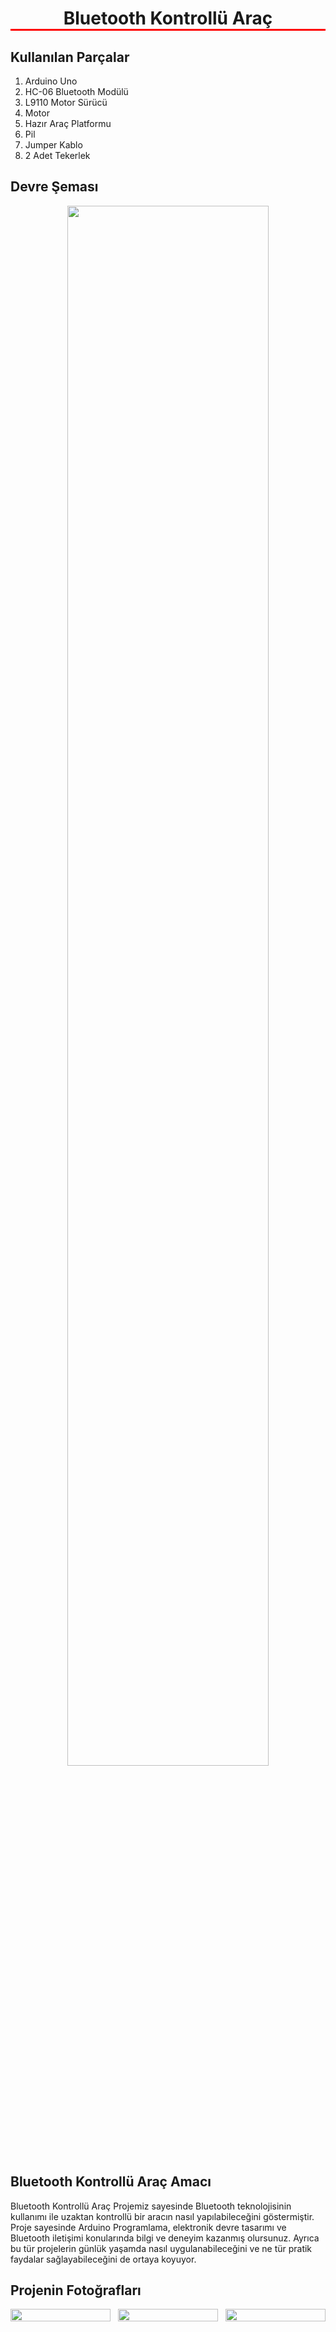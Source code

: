 <h1 style="border-bottom: 3px solid red; text-align: center;">Bluetooth Kontrollü Araç</h1>

## Kullanılan Parçalar
1. Arduino Uno
2. HC-06 Bluetooth Modülü
3. L9110 Motor Sürücü
4. Motor
5. Hazır Araç Platformu
6. Pil
7. Jumper Kablo
8. 2 Adet Tekerlek

## Devre Şeması

<div style="text-align: center;">
  <img src="https://github.com/IKaanGrck/BluetoothControlledVehicle/assets/115939095/3742ccf9-489e-4492-8b65-2e7930fd28fe" alt="" width= "80%" />
</div>

## Bluetooth Kontrollü Araç Amacı
Bluetooth Kontrollü Araç Projemiz sayesinde Bluetooth teknolojisinin kullanımı ile uzaktan 
kontrollü bir aracın nasıl yapılabileceğini göstermiştir. Proje sayesinde Arduino Programlama, elektronik devre tasarımı ve Bluetooth iletişimi 
konularında bilgi ve deneyim kazanmış olursunuz. Ayrıca bu tür projelerin günlük yaşamda nasıl 
uygulanabileceğini ve ne tür pratik faydalar sağlayabileceğini de ortaya koyuyor. 

## Projenin Fotoğrafları
<div style="display: flex; flex-wrap: wrap; justify-content: center; gap: 12px;">
  <div style="flex: 1; min-width: 100px; max-width: 200px;">
    <img src="https://github.com/IKaanGrck/BluetoothControlledVehicle/assets/115939095/cc357ba4-c9ea-43a4-9e2d-eb3eda573b3e" alt="" width= "100%" />
  </div>
  <div style="flex: 1; min-width: 100px; max-width: 200px;">
    <img src="https://github.com/IKaanGrck/BluetoothControlledVehicle/assets/115939095/3597466a-1da6-4cfe-a7e0-5fa0fedd7354" alt="" width= "100%" />
  </div>
  <div style="flex: 1; min-width: 100px; max-width: 200px;">
    <img src="https://github.com/IKaanGrck/BluetoothControlledVehicle/assets/115939095/d5b37712-8e9f-4498-8bc0-66d2219f70ee" alt="" width= "100%" />
  </div>
</div>
